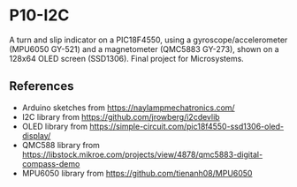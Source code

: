 # P10-I2C
A turn and slip indicator on a PIC18F4550, using a gyroscope/accelerometer (MPU6050 GY-521) and a magnetometer (QMC5883 GY-273), shown on a 128x64 OLED screen (SSD1306).
Final project for Microsystems.

## References
- Arduino sketches from https://naylampmechatronics.com/
- I2C library from https://github.com/jrowberg/i2cdevlib
- OLED library from https://simple-circuit.com/pic18f4550-ssd1306-oled-display/
- QMC588 library from https://libstock.mikroe.com/projects/view/4878/qmc5883-digital-compass-demo
- MPU6050 library from https://github.com/tienanh08/MPU6050
